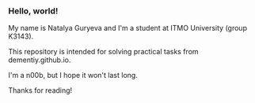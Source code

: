 ### Hello, world!

My name is Natalya Guryeva and I'm a student at ITMO University (group K3143).

This repository is intended for solving practical tasks from dementiy.github.io.

I'm a n00b, but I hope it won't last long.

Thanks for reading!







